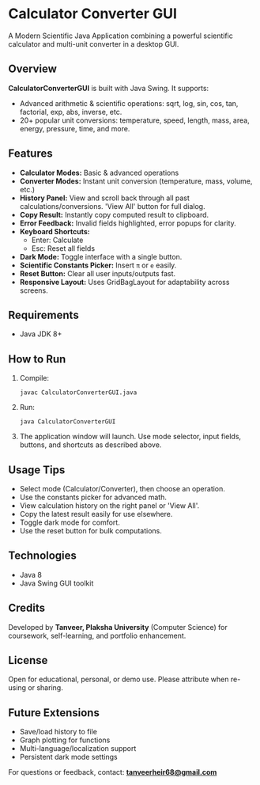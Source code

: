 # Calculator Converter GUI

A Modern Scientific Java Application combining a powerful scientific calculator and multi-unit converter in a desktop GUI.

## Overview

**CalculatorConverterGUI** is built with Java Swing. It supports:
- Advanced arithmetic & scientific operations: sqrt, log, sin, cos, tan, factorial, exp, abs, inverse, etc.
- 20+ popular unit conversions: temperature, speed, length, mass, area, energy, pressure, time, and more.

## Features

- **Calculator Modes:** Basic & advanced operations
- **Converter Modes:** Instant unit conversion (temperature, mass, volume, etc.)
- **History Panel:** View and scroll back through all past calculations/conversions. 'View All' button for full dialog.
- **Copy Result:** Instantly copy computed result to clipboard.
- **Error Feedback:** Invalid fields highlighted, error popups for clarity.
- **Keyboard Shortcuts:**  
  - Enter: Calculate  
  - Esc: Reset all fields
- **Dark Mode:** Toggle interface with a single button.
- **Scientific Constants Picker:** Insert `π` or `e` easily.
- **Reset Button:** Clear all user inputs/outputs fast.
- **Responsive Layout:** Uses GridBagLayout for adaptability across screens.

## Requirements

- Java JDK 8+

## How to Run

1. Compile:
    ```
    javac CalculatorConverterGUI.java
    ```
2. Run:
    ```
    java CalculatorConverterGUI
    ```
3. The application window will launch. Use mode selector, input fields, buttons, and shortcuts as described above.

## Usage Tips

- Select mode (Calculator/Converter), then choose an operation.
- Use the constants picker for advanced math.
- View calculation history on the right panel or 'View All'.
- Copy the latest result easily for use elsewhere.
- Toggle dark mode for comfort.
- Use the reset button for bulk computations.

## Technologies

- Java 8
- Java Swing GUI toolkit

## Credits

Developed by **Tanveer, Plaksha University** (Computer Science) for coursework, self-learning, and portfolio enhancement.

## License

Open for educational, personal, or demo use. Please attribute when re-using or sharing.

## Future Extensions

- Save/load history to file
- Graph plotting for functions
- Multi-language/localization support
- Persistent dark mode settings

For questions or feedback, contact: **tanveerheir68@gmail.com**
